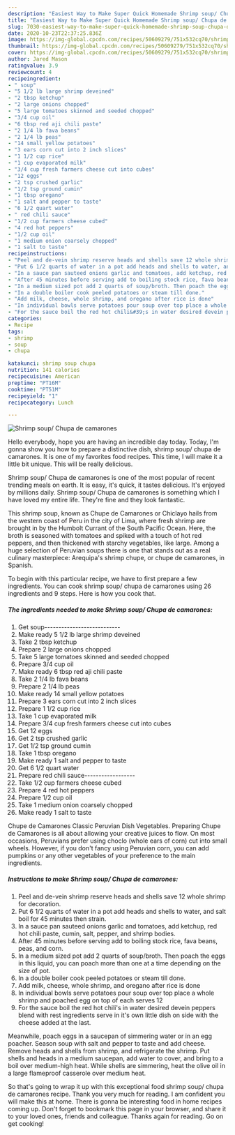 ```yaml
---
description: "Easiest Way to Make Super Quick Homemade Shrimp soup/ Chupa de camarones"
title: "Easiest Way to Make Super Quick Homemade Shrimp soup/ Chupa de camarones"
slug: 7030-easiest-way-to-make-super-quick-homemade-shrimp-soup-chupa-de-camarones
date: 2020-10-23T22:37:25.836Z
image: https://img-global.cpcdn.com/recipes/50609279/751x532cq70/shrimp-soup-chupa-de-camarones-recipe-main-photo.jpg
thumbnail: https://img-global.cpcdn.com/recipes/50609279/751x532cq70/shrimp-soup-chupa-de-camarones-recipe-main-photo.jpg
cover: https://img-global.cpcdn.com/recipes/50609279/751x532cq70/shrimp-soup-chupa-de-camarones-recipe-main-photo.jpg
author: Jared Mason
ratingvalue: 3.9
reviewcount: 4
recipeingredient:
- " soup"
- "5 1/2 lb large shrimp deveined"
- "2 tbsp ketchup"
- "2 large onions chopped"
- "5 large tomatoes skinned and seeded chopped"
- "3/4 cup oil"
- "6 tbsp red aji chili paste"
- "2 1/4 lb fava beans"
- "2 1/4 lb peas"
- "14 small yellow potatoes"
- "3 ears corn cut into 2 inch slices"
- "1 1/2 cup rice"
- "1 cup evaporated milk"
- "3/4 cup fresh farmers cheese cut into cubes"
- "12 eggs"
- "2 tsp crushed garlic"
- "1/2 tsp ground cumin"
- "1 tbsp oregano"
- "1 salt and pepper to taste"
- "6 1/2 quart water"
- " red chili sauce"
- "1/2 cup farmers cheese cubed"
- "4 red hot peppers"
- "1/2 cup oil"
- "1 medium onion coarsely chopped"
- "1 salt to taste"
recipeinstructions:
- "Peel and de-vein shrimp reserve heads and shells save 12 whole shrimp for decoration."
- "Put 6 1/2 quarts of water in a pot add heads and shells to water, and salt boil for 45 minutes then strain."
- "In a sauce pan sauteed onions garlic and tomatoes, add ketchup, red hot chili paste, cumin, salt, pepper, and shrimp bodies."
- "After 45 minutes before serving add to boiling stock rice, fava beans, peas, and corn."
- "In a medium sized pot add 2 quarts of soup/broth. Then poach the eggs in this liquid, you can poach more than one at a time depending on the size of pot."
- "In a double boiler cook peeled potatoes or steam till done."
- "Add milk, cheese, whole shrimp, and oregano after rice is done"
- "In individual bowls serve potatoes pour soup over top place a whole shrimp and poached egg on top of each serves 12"
- "For the sauce boil the red hot chili&#39;s in water desired devein peppers blend with rest ingredients serve in it&#39;s own little dish on side with the cheese added at the last."
categories:
- Recipe
tags:
- shrimp
- soup
- chupa

katakunci: shrimp soup chupa 
nutrition: 141 calories
recipecuisine: American
preptime: "PT16M"
cooktime: "PT51M"
recipeyield: "1"
recipecategory: Lunch

---
```



![Shrimp soup/ Chupa de camarones](https://img-global.cpcdn.com/recipes/50609279/751x532cq70/shrimp-soup-chupa-de-camarones-recipe-main-photo.jpg)

Hello everybody, hope you are having an incredible day today. Today, I'm gonna show you how to prepare a distinctive dish, shrimp soup/ chupa de camarones. It is one of my favorites food recipes. This time, I will make it a little bit unique. This will be really delicious.

Shrimp soup/ Chupa de camarones is one of the most popular of recent trending meals on earth. It is easy, it's quick, it tastes delicious. It's enjoyed by millions daily. Shrimp soup/ Chupa de camarones is something which I have loved my entire life. They're fine and they look fantastic.

This shrimp soup, known as Chupe de Camarones or Chiclayo hails from the western coast of Peru in the city of Lima, where fresh shrimp are brought in by the Humbolt Currant of the South Pacific Ocean. Here, the broth is seasoned with tomatoes and spiked with a touch of hot red peppers, and then thickened with starchy vegetables, like large. Among a huge selection of Peruvian soups there is one that stands out as a real culinary masterpiece: Arequipa&#39;s shrimp chupe, or chupe de camarones, in Spanish.


To begin with this particular recipe, we have to first prepare a few ingredients. You can cook shrimp soup/ chupa de camarones using 26 ingredients and 9 steps. Here is how you cook that.

<!--inarticleads1-->

##### The ingredients needed to make Shrimp soup/ Chupa de camarones:

1. Get  soup---------------------------
1. Make ready 5 1/2 lb large shrimp deveined
1. Take 2 tbsp ketchup
1. Prepare 2 large onions chopped
1. Take 5 large tomatoes skinned and seeded chopped
1. Prepare 3/4 cup oil
1. Make ready 6 tbsp red aji chili paste
1. Take 2 1/4 lb fava beans
1. Prepare 2 1/4 lb peas
1. Make ready 14 small yellow potatoes
1. Prepare 3 ears corn cut into 2 inch slices
1. Prepare 1 1/2 cup rice
1. Take 1 cup evaporated milk
1. Prepare 3/4 cup fresh farmers cheese cut into cubes
1. Get 12 eggs
1. Get 2 tsp crushed garlic
1. Get 1/2 tsp ground cumin
1. Take 1 tbsp oregano
1. Make ready 1 salt and pepper to taste
1. Get 6 1/2 quart water
1. Prepare  red chili sauce------------------
1. Take 1/2 cup farmers cheese cubed
1. Prepare 4 red hot peppers
1. Prepare 1/2 cup oil
1. Take 1 medium onion coarsely chopped
1. Make ready 1 salt to taste


Chupe de Camarones Classic Peruvian Dish Vegetables. Preparing Chupe de Camarones is all about allowing your creative juices to flow. On most occasions, Peruvians prefer using choclo (whole ears of corn) cut into small wheels. However, if you don&#39;t fancy using Peruvian corn, you can add pumpkins or any other vegetables of your preference to the main ingredients. 

<!--inarticleads2-->

##### Instructions to make Shrimp soup/ Chupa de camarones:

1. Peel and de-vein shrimp reserve heads and shells save 12 whole shrimp for decoration.
1. Put 6 1/2 quarts of water in a pot add heads and shells to water, and salt boil for 45 minutes then strain.
1. In a sauce pan sauteed onions garlic and tomatoes, add ketchup, red hot chili paste, cumin, salt, pepper, and shrimp bodies.
1. After 45 minutes before serving add to boiling stock rice, fava beans, peas, and corn.
1. In a medium sized pot add 2 quarts of soup/broth. Then poach the eggs in this liquid, you can poach more than one at a time depending on the size of pot.
1. In a double boiler cook peeled potatoes or steam till done.
1. Add milk, cheese, whole shrimp, and oregano after rice is done
1. In individual bowls serve potatoes pour soup over top place a whole shrimp and poached egg on top of each serves 12
1. For the sauce boil the red hot chili&#39;s in water desired devein peppers blend with rest ingredients serve in it&#39;s own little dish on side with the cheese added at the last.


Meanwhile, poach eggs in a saucepan of simmering water or in an egg poacher. Season soup with salt and pepper to taste and add cheese. Remove heads and shells from shrimp, and refrigerate the shrimp. Put shells and heads in a medium saucepan, add water to cover, and bring to a boil over medium-high heat. While shells are simmering, heat the olive oil in a large flameproof casserole over medium heat. 

So that's going to wrap it up with this exceptional food shrimp soup/ chupa de camarones recipe. Thank you very much for reading. I am confident you will make this at home. There is gonna be interesting food in home recipes coming up. Don't forget to bookmark this page in your browser, and share it to your loved ones, friends and colleague. Thanks again for reading. Go on get cooking!
